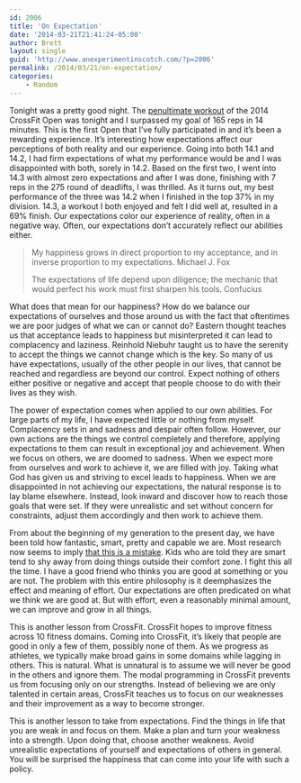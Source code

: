 ```yaml
---
id: 2006
title: 'On Expectation'
date: '2014-03-21T21:41:24-05:00'
author: Brett
layout: single
guid: 'http://www.anexperimentinscotch.com/?p=2006'
permalink: /2014/03/21/on-expectation/
categories:
    - Random
---
```


Tonight was a pretty good night. The [penultimate workout](http://games.crossfit.com/workouts/the-open) of the 2014 CrossFit Open was tonight and I surpassed my goal of 165 reps in 14 minutes. This is the first Open that I’ve fully participated in and it’s been a rewarding experience. It’s interesting how expectations affect our perceptions of both reality and our experience. Going into both 14.1 and 14.2, I had firm expectations of what my performance would be and I was disappointed with both, sorely in 14.2. Based on the first two, I went into 14.3 with almost zero expectations and after I was done, finishing with 7 reps in the 275 round of deadlifts, I was thrilled. As it turns out, my best performance of the three was 14.2 when I finished in the top 37% in my division. 14.3, a workout I both enjoyed and felt I did well at, resulted in a 69% finish. Our expectations color our experience of reality, often in a negative way. Often, our expectations don’t accurately reflect our abilities either.

> My happiness grows in direct proportion to my acceptance, and in inverse proportion to my expectations. Michael J. Fox
> 
> The expectations of life depend upon diligence; the mechanic that would perfect his work must first sharpen his tools. Confucius

What does that mean for our happiness? How do we balance our expectations of ourselves and those around us with the fact that oftentimes we are poor judges of what we can or cannot do? Eastern thought teaches us that acceptance leads to happiness but misinterpreted it can lead to complacency and laziness. Reinhold Niebuhr taught us to have the serenity to accept the things we cannot change which is the key. So many of us have expectations, usually of the other people in our lives, that cannot be reached and regardless are beyond our control. Expect nothing of others either positive or negative and accept that people choose to do with their lives as they wish.

The power of expectation comes when applied to our own abilities. For large parts of my life, I have expected little or nothing from myself. Complacency sets in and sadness and despair often follow. However, our own actions are the things we control completely and therefore, applying expectations to them can result in exceptional joy and achievement. When we focus on others, we are doomed to sadness. When we expect more from ourselves and work to achieve it, we are filled with joy. Taking what God has given us and striving to excel leads to happiness. When we are disappointed in not achieving our expectations, the natural response is to lay blame elsewhere. Instead, look inward and discover how to reach those goals that were set. If they were unrealistic and set without concern for constraints, adjust them accordingly and then work to achieve them.

From about the beginning of my generation to the present day, we have been told how fantastic, smart, pretty and capable we are. Most research now seems to imply [that this is a mistake](http://nymag.com/news/features/27840/). Kids who are told they are smart tend to shy away from doing things outside their comfort zone. I fight this all the time. I have a good friend who thinks you are good at something or you are not. The problem with this entire philosophy is it deemphasizes the effect and meaning of effort. Our expectations are often predicated on what we think we are good at. But with effort, even a reasonably minimal amount, we can improve and grow in all things.

This is another lesson from CrossFit. CrossFit hopes to improve fitness across 10 fitness domains. Coming into CrossFit, it’s likely that people are good in only a few of them, possibly none of them. As we progress as athletes, we typically make broad gains in some domains while lagging in others. This is natural. What is unnatural is to assume we will never be good in the others and ignore them. The modal programming in CrossFit prevents us from focusing only on our strengths. Instead of believing we are only talented in certain areas, CrossFit teaches us to focus on our weaknesses and their improvement as a way to become stronger.

This is another lesson to take from expectations. Find the things in life that you are weak in and focus on them. Make a plan and turn your weakness into a strength. Upon doing that, choose another weakness. Avoid unrealistic expectations of yourself and expectations of others in general. You will be surprised the happiness that can come into your life with such a policy.